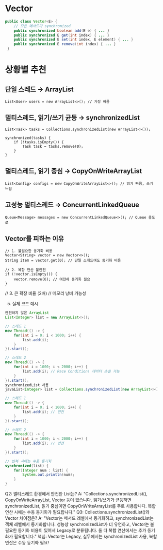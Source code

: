 # Vector

```java
public class Vector<E> {
    // 모든 메서드가 synchronized
    public synchronized boolean add(E e) { ... }
    public synchronized E get(int index) { ... }
    public synchronized E set(int index, E element) { ... }
    public synchronized E remove(int index) { ... }
 }
```

# 상황별 추천
## 단일 스레드 → ArrayList

```
List<User> users = new ArrayList<>(); // 가장 빠름
```

## 멀티스레드, 읽기/쓰기 균등 → synchronizedList
```
List<Task> tasks = Collections.synchronizedList(new ArrayList<>());

synchronized(tasks) {
    if (!tasks.isEmpty()) {
        Task task = tasks.remove(0);
    }
}
```

## 멀티스레드, 읽기 중심 → CopyOnWriteArrayList
```
List<Config> configs = new CopyOnWriteArrayList<>(); // 읽기 빠름, 쓰기 느림
```

## 고성능 멀티스레드 → ConcurrentLinkedQueue
```
Queue<Message> messages = new ConcurrentLinkedQueue<>(); // Queue 용도로
```

## Vector를 피하는 이유
```
// 1. 불필요한 동기화 비용
Vector<String> vector = new Vector<>();
String item = vector.get(0); // 단일 스레드여도 동기화 비용
```
```
// 2. 복합 연산 불안전
if (!vector.isEmpty()) {
    vector.remove(0); // 여전히 동기화 필요
}
```

// 3. 큰 확장 비율 (2배)
// 메모리 낭비 가능성

5. 실제 코드 예시
```java
안전하지 않은 ArrayList
List<Integer> list = new ArrayList<>();

// 스레드 1
new Thread(() -> {
    for(int i = 0; i < 1000; i++) {
        list.add(i);
    }
}).start();

// 스레드 2  
new Thread(() -> {
    for(int i = 1000; i < 2000; i++) {
        list.add(i); // Race Condition! 데이터 손실 가능
    }
}).start();
synchronizedList 사용
javaList<Integer> list = Collections.synchronizedList(new ArrayList<>());

// 스레드 1
new Thread(() -> {
    for(int i = 0; i < 1000; i++) {
        list.add(i); // 안전
    }
}).start();

// 스레드 2
new Thread(() -> {
    for(int i = 1000; i < 2000; i++) {
        list.add(i); // 안전
    }
}).start();

// 반복 시에는 수동 동기화
synchronized(list) {
    for(Integer num : list) {
        System.out.println(num);
    }
}
```

Q2: 멀티스레드 환경에서 안전한 List는?
A: "Collections.synchronizedList(), CopyOnWriteArrayList, Vector 등이 있습니다. 읽기/쓰기가 균등하면 synchronizedList, 읽기 중심이면 CopyOnWriteArrayList를 주로 사용합니다. 복합 연산 시에는 수동 동기화가 필요합니다."
Q3: Collections.synchronizedList()와 Vector 차이점은?
A: "Vector는 메서드 레벨에서 동기화하고, synchronizedList는 객체 레벨에서 동기화합니다. 성능상 synchronizedList가 더 유연하고, Vector는 불필요한 동기화 비용이 있어서 Legacy로 분류됩니다. 둘 다 복합 연산에서는 추가 동기화가 필요합니다."
핵심: Vector는 Legacy, 실무에서는 synchronizedList 사용, 복합 연산은 수동 동기화 필요!